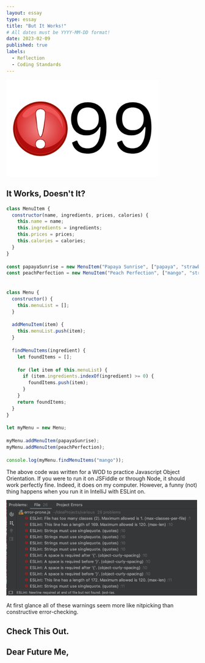```yaml
---
layout: essay
type: essay
title: "But It Works!"
# All dates must be YYYY-MM-DD format!
date: 2023-02-09
published: true
labels:
  - Reflection
  - Coding Standards
---
```


<!-- Some coding standards can actually help you learn a programming language. Do you agree?

After your first week of using ESLint with IntelliJ, what are your impressions? Are you finding that getting the green checkmark is painful, or useful, or both, or something else entirely?

Write an interesting, informative essay on coding standards that addresses some or all of the above questions, or goes in a different direction entirely regarding coding standards. Make sure it provides your personal perspective and useful insights.. -->



<img width="400px" class="img-thumbnail" src="../essays/img/essay04/99.png">


## It Works, Doesn't It?
```javascript
class MenuItem {
  constructor(name, ingredients, prices, calories) {
    this.name = name;
    this.ingredients = ingredients;
    this.prices = prices;
    this.calories = calories;
  }
}

const papayaSunrise = new MenuItem("Papaya Sunrise", ["papaya", "strawberry", "peach"], {small: 5.15, medium: 5.75, large: 6.55}, {small: 190, medium: 280, large: 330});
const peachPerfection = new MenuItem("Peach Perfection", ["mango", "strawberry", "peach"], {small: 5.15, medium: 5.75, large: 6.55}, {small: 210, medium: 320, large: 360});


class Menu {
  constructor() {
    this.menuList = [];
  }

  addMenuItem(item) {
    this.menuList.push(item);
  }

  findMenuItems(ingredient) {
    let foundItems = [];

    for (let item of this.menuList) {
      if (item.ingredients.indexOf(ingredient) >= 0) {
        foundItems.push(item);
      }
    }
    return foundItems;
  }
}

let myMenu = new Menu;

myMenu.addMenuItem(papayaSunrise);
myMenu.addMenuItem(peachPerfection);

console.log(myMenu.findMenuItems("mango"));
```

The above code was written for a WOD to practice Javascript Object Orientation. If you were to run it on JSFiddle or through Node, it should work perfectly fine. Indeed, it does on my computer. However, a funny (not) thing happens when you run it in IntelliJ with ESLint on.

<img width="500px" src="../essays/img/essay04/errors.png" class="img-thumbnail" >

At first glance all of these warnings seem more like nitpicking than constructive error-checking.


## Check This Out.



## Dear Future Me,
